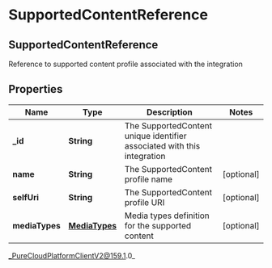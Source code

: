 # SupportedContentReference

## SupportedContentReference
Reference to supported content profile associated with the integration

## Properties

|Name | Type | Description | Notes|
|------------ | ------------- | ------------- | -------------|
| **_id** | **String** | The SupportedContent unique identifier associated with this integration | |
| **name** | **String** | The SupportedContent profile name | [optional] |
| **selfUri** | **String** | The SupportedContent profile URI | [optional] |
| **mediaTypes** | [**MediaTypes**](MediaTypes) | Media types definition for the supported content | [optional] |



_PureCloudPlatformClientV2@159.1.0_
